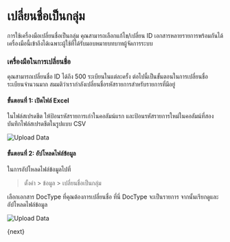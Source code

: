<!-- add-breadcrumbs -->
# เปลี่ยนชื่อเป็นกลุ่ม

การใช้เครื่องมือเปลี่ยนชื่อเป็นกลุ่ม คุณสามารถเลือกแก้ไข/เปลี่ยน ID เอกสารหลายรายการพร้อมกันได้ เครื่องมือนี้เข้าถึงได้เฉพาะผู้ใช้ที่ได้รับมอบหมายบทบาทผู้จัดการระบบ

### เครื่องมือในการเปลี่ยนชื่อ

คุณสามารถเปลี่ยนชื่อ ID ได้ถึง 500 ระเบียนในแต่ละครั้ง ต่อไปนี้เป็นขั้นตอนในการเปลี่ยนชื่อระเบียนจำนวนมาก สมมติว่าเรากำลังเปลี่ยนชื่อรหัสรายการสำหรับรายการที่มีอยู่

#### ขั้นตอนที่ 1: เปิดไฟล์ Excel 

ในไฟล์สเปรดชีต ให้ป้อนรหัสรายการเก่าในคอลัมน์แรก และป้อนรหัสรายการใหม่ในคอลัมน์ที่สอง บันทึกไฟล์สเปรดชีตในรูปแบบ CSV

![Upload Data](/docs/assets/img/using-erpnext/using-bulk-rename-1.png)

#### ขั้นตอนที่ 2: อัปโหลดไฟล์ข้อมูล

ในการอัปโหลดไฟล์ข้อมูลไปที่

> ตั้งค่า > ข้อมูล > เปลี่ยนชื่อเป็นกลุ่ม

เลือกเอกสาร DocType ที่คุณต้องการเปลี่ยนชื่อ ที่นี่ DocType จะเป็นรายการ จากนั้นเรียกดูและอัปโหลดไฟล์ข้อมูล

![Upload Data](/docs/assets/img/using-erpnext/using-bulk-rename-2.gif)

{next}

<!-- markdown -->